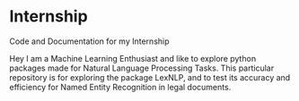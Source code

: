 # Internship
Code and Documentation for my Internship 

Hey I am a Machine Learning Enthusiast and like to explore python packages made for Natural Language Processing Tasks.
This particular repository is for exploring the package LexNLP, and to test its accuracy and efficiency for Named Entity Recognition in legal documents.
